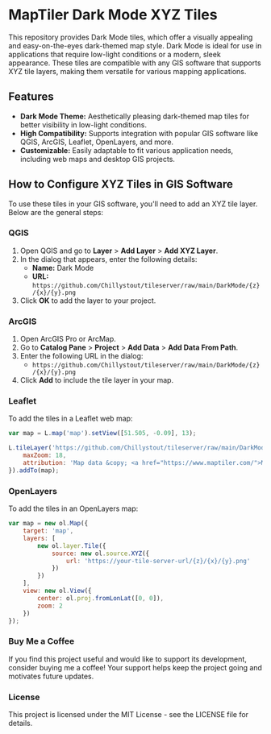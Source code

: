 # MapTiler Dark Mode XYZ Tiles

This repository provides Dark Mode tiles, which offer a visually appealing and easy-on-the-eyes dark-themed map style. Dark Mode is ideal for use in applications that require low-light conditions or a modern, sleek appearance. These tiles are compatible with any GIS software that supports XYZ tile layers, making them versatile for various mapping applications.

## Features

- **Dark Mode Theme:** Aesthetically pleasing dark-themed map tiles for better visibility in low-light conditions.
- **High Compatibility:** Supports integration with popular GIS software like QGIS, ArcGIS, Leaflet, OpenLayers, and more.
- **Customizable:** Easily adaptable to fit various application needs, including web maps and desktop GIS projects.

## How to Configure XYZ Tiles in GIS Software

To use these tiles in your GIS software, you'll need to add an XYZ tile layer. Below are the general steps:

### QGIS

1. Open QGIS and go to **Layer** > **Add Layer** > **Add XYZ Layer**.
2. In the dialog that appears, enter the following details:
   - **Name:** Dark Mode
   - **URL:** `https://github.com/Chillystout/tileserver/raw/main/DarkMode/{z}/{x}/{y}.png`
3. Click **OK** to add the layer to your project.

### ArcGIS

1. Open ArcGIS Pro or ArcMap.
2. Go to **Catalog Pane** > **Project** > **Add Data** > **Add Data From Path**.
3. Enter the following URL in the dialog:
   - `https://github.com/Chillystout/tileserver/raw/main/DarkMode/{z}/{x}/{y}.png`
4. Click **Add** to include the tile layer in your map.

### Leaflet

To add the tiles in a Leaflet web map:

```javascript
var map = L.map('map').setView([51.505, -0.09], 13);

L.tileLayer('https://github.com/Chillystout/tileserver/raw/main/DarkMode/{z}/{x}/{y}.png', {
    maxZoom: 18,
    attribution: 'Map data &copy; <a href="https://www.maptiler.com/">MapTiler</a>'
}).addTo(map);
```

### OpenLayers

To add the tiles in an OpenLayers map:

```javascript
var map = new ol.Map({
    target: 'map',
    layers: [
        new ol.layer.Tile({
            source: new ol.source.XYZ({
                url: 'https://your-tile-server-url/{z}/{x}/{y}.png'
            })
        })
    ],
    view: new ol.View({
        center: ol.proj.fromLonLat([0, 0]),
        zoom: 2
    })
});
```

### Buy Me a Coffee
If you find this project useful and would like to support its development, consider buying me a coffee! Your support helps keep the project going and motivates future updates.

<script type="text/javascript" src="https://cdnjs.buymeacoffee.com/1.0.0/button.prod.min.js" data-name="bmc-button" data-slug="chillystout" data-color="#FFDD00" data-emoji=""  data-font="Cookie" data-text="Buy me a coffee" data-outline-color="#000000" data-font-color="#000000" data-coffee-color="#ffffff" ></script>


### License
This project is licensed under the MIT License - see the LICENSE file for details.